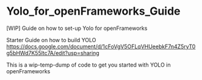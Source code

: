 # Yolo_for_openFrameworks_Guide
[WIP] Guide on how to set-up Yolo for openFrameworks

Starter Guide on how to build YOLO
https://docs.google.com/document/d/1cFoVgV5OFLqVHUeebkF7n4Z5ryT0g5bHWd7K55ltc7A/edit?usp=sharing

This is a wip-temp-dump of code to get you started with YOLO in openFrameworks
